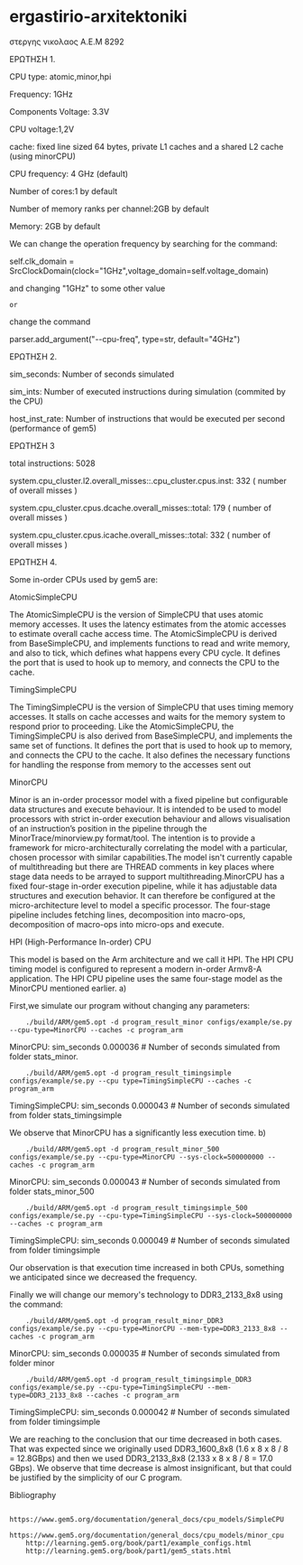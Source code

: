# ergastirio-arxitektoniki
στεργης νικολαος Α.Ε.Μ 8292


ΕΡΩΤΗΣΗ 1.

CPU type: atomic,minor,hpi

Frequency: 1GHz

Components Voltage: 3.3V

CPU voltage:1,2V

cache: fixed line sized 64 bytes, private L1 caches and a shared L2 cache (using minorCPU)

CPU frequency: 4 GHz (default)

Number of cores:1 by default

Number of memory ranks per channel:2GB by default

Memory: 2GB by default

We can change the operation frequency by searching for the command:

self.clk_domain = SrcClockDomain(clock="1GHz",voltage_domain=self.voltage_domain)

and changing "1GHz" to some other value

    or

change the command

parser.add_argument("--cpu-freq", type=str, default="4GHz")



ΕΡΩΤΗΣΗ 2.

sim_seconds: Number of seconds simulated

sim_ints: Number of executed instructions during simulation (commited by the CPU)

host_inst_rate: Number of instructions that would be executed per second (performance of gem5)


ΕΡΩΤΗΣΗ 3

total instructions: 5028

system.cpu_cluster.l2.overall_misses::.cpu_cluster.cpus.inst: 332
( number of overall misses )

system.cpu_cluster.cpus.dcache.overall_misses::total: 179
( number of overall misses )

system.cpu_cluster.cpus.icache.overall_misses::total: 332
( number of overall misses )


ΕΡΩΤΗΣΗ 4.

Some in-order CPUs used by gem5 are:

AtomicSimpleCPU

The AtomicSimpleCPU is the version of SimpleCPU that uses atomic memory accesses. It uses the latency estimates from the atomic accesses to estimate overall cache access time. The AtomicSimpleCPU is derived from BaseSimpleCPU, and implements functions to read and write memory, and also to tick, which defines what happens every CPU cycle. It defines the port that is used to hook up to memory, and connects the CPU to the cache.

TimingSimpleCPU

The TimingSimpleCPU is the version of SimpleCPU that uses timing memory accesses. It stalls on cache accesses and waits for the memory system to respond prior to proceeding. Like the AtomicSimpleCPU, the TimingSimpleCPU is also derived from BaseSimpleCPU, and implements the same set of functions. It defines the port that is used to hook up to memory, and connects the CPU to the cache. It also defines the necessary functions for handling the response from memory to the accesses sent out

MinorCPU

Minor is an in-order processor model with a fixed pipeline but configurable data structures and execute behaviour. It is intended to be used to model processors with strict in-order execution behaviour and allows visualisation of an instruction’s position in the pipeline through the MinorTrace/minorview.py format/tool. The intention is to provide a framework for micro-architecturally correlating the model with a particular, chosen processor with similar capabilities.The model isn't currently capable of multithreading but there are THREAD comments in key places where stage data needs to be arrayed to support multithreading.MinorCPU has a fixed four-stage in-order execution pipeline, while it has adjustable data structures and execution behavior. It can therefore be configured at the micro-architecture level to model a specific processor. The four-stage pipeline includes fetching lines, decomposition into macro-ops, decomposition of macro-ops into micro-ops and execute.

HPI (High-Performance In-order) CPU

This model is based on the Arm architecture and we call it HPI. The HPI CPU timing model is configured to represent a modern in-order Armv8-A application. The HPI CPU pipeline uses the same four-stage model as the MinorCPU mentioned earlier.
a)

First,we simulate our program without changing any parameters:

        ./build/ARM/gem5.opt -d program_result_minor configs/example/se.py --cpu-type=MinorCPU --caches -c program_arm

MinorCPU: sim_seconds 0.000036   # Number of seconds simulated from folder stats_minor.

        ./build/ARM/gem5.opt -d program_result_timingsimple configs/example/se.py --cpu type=TimingSimpleCPU --caches -c program_arm

TimingSimpleCPU: sim_seconds 0.000043   # Number of seconds simulated from folder stats_timingsimple

We observe that MinorCPU has a significantly less execution time.
b)

        ./build/ARM/gem5.opt -d program_result_minor_500 configs/example/se.py --cpu-type=MinorCPU --sys-clock=500000000 --caches -c program_arm

MinorCPU: sim_seconds 0.000043   # Number of seconds simulated from folder stats_minor_500

        ./build/ARM/gem5.opt -d program_result_timingsimple_500 configs/example/se.py --cpu-type=TimingSimpleCPU --sys-clock=500000000 --caches -c program_arm

TimingSimpleCPU: sim_seconds 0.000049   # Number of seconds simulated from folder timingsimple

Our observation is that execution time increased in both CPUs, something we anticipated since we decreased the frequency.

Finally we will change our memory's technology to DDR3_2133_8x8 using the command:

        ./build/ARM/gem5.opt -d program_result_minor_DDR3 configs/example/se.py --cpu-type=MinorCPU --mem-type=DDR3_2133_8x8 --caches -c program_arm

MinorCPU: sim_seconds 0.000035   # Number of seconds simulated from folder minor

        ./build/ARM/gem5.opt -d program_result_timingsimple_DDR3 configs/example/se.py --cpu-type=TimingSimpleCPU --mem-type=DDR3_2133_8x8 --caches -c program_arm

TimingSimpleCPU: sim_seconds 0.000042   # Number of seconds simulated from folder timingsimple

We are reaching to the conclusion that our time decreased in both cases. That was expected since we originally used DDR3_1600_8x8 (1.6 x 8 x 8 / 8 = 12.8GBps) and then we used DDR3_2133_8x8 (2.133 x 8 x 8 / 8 = 17.0 GBps). We observe that time decrease is almost insignificant, but that could be justified by the simplicity of our C program.


Bibliography

        https://www.gem5.org/documentation/general_docs/cpu_models/SimpleCPU
        https://www.gem5.org/documentation/general_docs/cpu_models/minor_cpu
        http://learning.gem5.org/book/part1/example_configs.html
        http://learning.gem5.org/book/part1/gem5_stats.html
